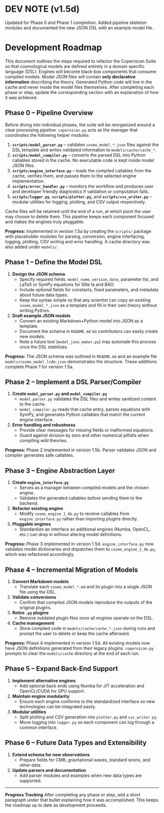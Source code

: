 # DEV NOTE (v1.5d)
Updated for Phase 0 and Phase 1 completion. Added pipeline skeleton modules and
documented the new JSON DSL with an example model file.

# Development Roadmap
This document outlines the steps required to refactor the Copernican Suite so
that cosmological models are defined entirely in a domain specific language
(DSL). Engines will become black-box components that consume compiled models.
Model JSON files will contain **only declarative information** describing the
theory. Generated Python code will live in the cache and never inside the model
files themselves. After completing each phase or step, update the corresponding
section with an explanation of how it was achieved.

## Phase 0 – Pipeline Overview
Before diving into individual phases, the suite will be reorganized around a
clear processing pipeline. `copernican.py` acts as the manager that coordinates
the following helper modules:

1. **`scripts/model_parser.py`** – validates `cosmo_model_*.json` files against
   the DSL template and writes validated information to `models/cache/cache_*`.
2. **`scripts/model_compiler.py`** – converts the parsed DSL into Python
   callables stored in the cache. No executable code is kept inside model JSON
   files.
3. **`scripts/engine_interface.py`** – loads the compiled callables from the
   cache, verifies them, and passes them to the selected engine implementation.
4. **`scripts/error_handler.py`** – monitors the workflow and produces user and
   developer friendly diagnostics if validation or computation fails.
5. **`scripts/logger.py`**, **`scripts/plotter.py`**, and **`scripts/csv_writer.py`**
   – modular utilities for logging, plotting, and CSV output respectively.

Cache files will be retained until the end of a run, at which point the user may
choose to delete them. This pipeline keeps each component focused and makes the
engines truly pluggable.

**Progress:** Implemented in version 1.5a by creating the `scripts/` package
with placeholder modules for parsing, conversion, engine interfacing, logging,
plotting, CSV writing and error handling. A cache directory was also added
under `models/`.

## Phase 1 – Define the Model DSL
1. **Design the JSON schema**
   - Specify required fields: `model_name`, `version`, `date`, parameter list, and LaTeX or SymPy equations for SNe Ia and BAO.
   - Include optional fields for constants, fixed parameters, and metadata about future data types.
   - Keep the syntax simple so that any scientist can copy an existing
    `cosmo_model_*.json` as a template and fill in their own theory without
    writing Python.
2. **Draft example JSON models**
   - Convert an existing Markdown+Python model into JSON as a template.
   - Document the schema in `README.md` so contributors can easily create new models.
   - Note a future tool (`model_json_maker.py`) may automate this process once
     the DSL stabilizes.

**Progress:** The JSON schema was outlined in `README.md` and an example file
`models/cosmo_model_lcdm.json` demonstrates the structure. These additions
complete Phase 1 for version 1.5a.

## Phase 2 – Implement a DSL Parser/Compiler
1. **Create `model_parser.py` and `model_compiler.py`**
   - `model_parser.py` validates the DSL files and writes sanitized content to the cache.
   - `model_compiler.py` reads that cache entry, parses equations with SymPy, and
     generates Python callables that match the current engine interface.
2. **Error handling and robustness**
   - Provide clear messages for missing fields or malformed equations.
   - Guard against division by zero and other numerical pitfalls when compiling
     wild theories.

**Progress:** Phase 2 implemented in version 1.5b. Parser validates JSON and compiler generates safe callables.
## Phase 3 – Engine Abstraction Layer
1. **Create `engine_interface.py`**
   - Serves as a manager between compiled models and the chosen engine.
   - Validates the generated callables before sending them to the backend.
2. **Refactor existing engine**
   - Modify `cosmo_engine_1_4b.py` to receive callables from
     `engine_interface.py` rather than importing plugins directly.
3. **Pluggable engines**
   - Standardize an interface so additional engines (Numba, OpenCL, etc.) can
     drop in without altering model definitions.

**Progress:** Phase 3 implemented in version 1.5d. `engine_interface.py` now
validates model dictionaries and dispatches them to `cosmo_engine_1_4b.py`,
which was refactored accordingly.

## Phase 4 – Incremental Migration of Models
1. **Convert Markdown models**
   - Translate each `cosmo_model_*.md` and its plugin into a single JSON file using the DSL.
2. **Validate conversions**
   - Confirm that compiled JSON models reproduce the outputs of the original plugins.
3. **Retire `.py` plugins**
   - Remove outdated plugin files once all engines operate on the DSL.
4. **Cache management**
    - Store compiled code in `models/cache/cache_*.json` during runs and prompt
      the user to delete or keep the cache afterward.

**Progress:** Phase 4 implemented in version 1.5d. All existing models now have
JSON definitions generated from their legacy plugins. `copernican.py` prompts to
clear the `models/cache` directory at the end of each run.

## Phase 5 – Expand Back-End Support
1. **Implement alternative engines**
   - Add optional back ends using Numba for JIT acceleration and OpenCL/CUDA for GPU support.
2. **Maintain engine modularity**
   - Ensure each engine conforms to the standardized interface so new technologies can be integrated easily.
3. **Modular utilities**
   - Split plotting and CSV generation into `plotter.py` and `csv_writer.py`.
   - Move logging into `logger.py` so each component can log through a common interface.

## Phase 6 – Future Data Types and Extensibility
1. **Extend schema for new observations**
   - Prepare fields for CMB, gravitational waves, standard sirens, and other data.
2. **Update parsers and documentation**
   - Add parser modules and examples when new data types are supported.

---
**Progress Tracking**
After completing any phase or step, add a short paragraph under that bullet explaining how it was accomplished. This keeps the roadmap up to date as development proceeds.
